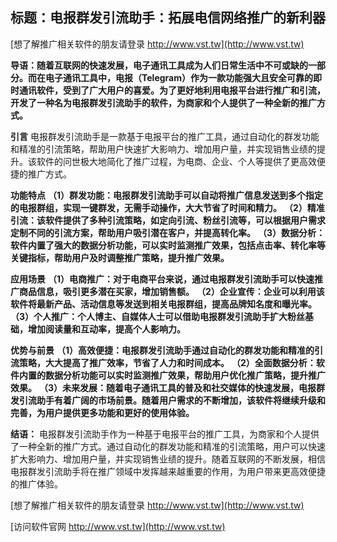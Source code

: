 ## **标题：电报群发引流助手：拓展电信网络推广的新利器**

[想了解推广相关软件的朋友请登录 http://www.vst.tw](http://www.vst.tw)

**导语：随着互联网的快速发展，电子通讯工具成为人们日常生活中不可或缺的一部分。而在电子通讯工具中，电报（Telegram）作为一款功能强大且安全可靠的即时通讯软件，受到了广大用户的喜爱。为了更好地利用电报平台进行推广和引流，开发了一种名为电报群发引流助手的软件，为商家和个人提供了一种全新的推广方式。**

**引言**
电报群发引流助手是一款基于电报平台的推广工具，通过自动化的群发功能和精准的引流策略，帮助用户快速扩大影响力、增加用户量，并实现销售业绩的提升。该软件的问世极大地简化了推广过程，为电商、企业、个人等提供了更高效便捷的推广方式。

**功能特点**
**（1）群发功能：电报群发引流助手可以自动将推广信息发送到多个指定的电报群组，实现一键群发，无需手动操作，大大节省了时间和精力。**
**（2）精准引流：该软件提供了多种引流策略，如定向引流、粉丝引流等，可以根据用户需求定制不同的引流方案，帮助用户吸引潜在客户，并提高转化率。**
**（3）数据分析：软件内置了强大的数据分析功能，可以实时监测推广效果，包括点击率、转化率等关键指标，帮助用户及时调整推广策略，提升推广效果。**

**应用场景**
**（1）电商推广：对于电商平台来说，通过电报群发引流助手可以快速推广商品信息，吸引更多潜在买家，增加销售额。**
**（2）企业宣传：企业可以利用该软件将最新产品、活动信息等发送到相关电报群组，提高品牌知名度和曝光率。**
**（3）个人推广：个人博主、自媒体人士可以借助电报群发引流助手扩大粉丝基础，增加阅读量和互动率，提高个人影响力。**

**优势与前景**
**（1）高效便捷：电报群发引流助手通过自动化的群发功能和精准的引流策略，大大提高了推广效率，节省了人力和时间成本。**
**（2）全面数据分析：软件内置的数据分析功能可以实时监测推广效果，帮助用户优化推广策略，提升推广效果。**
**（3）未来发展：随着电子通讯工具的普及和社交媒体的快速发展，电报群发引流助手有着广阔的市场前景。随着用户需求的不断增加，该软件将继续升级和完善，为用户提供更多功能和更好的使用体验。**

**结语：**
电报群发引流助手作为一种基于电报平台的推广工具，为商家和个人提供了一种全新的推广方式。通过自动化的群发功能和精准的引流策略，用户可以快速扩大影响力、增加用户量，并实现销售业绩的提升。随着互联网的不断发展，相信电报群发引流助手将在推广领域中发挥越来越重要的作用，为用户带来更高效便捷的推广体验。

[想了解推广相关软件的朋友请登录 http://www.vst.tw](http://www.vst.tw)


[访问软件官网 http://www.vst.tw](http://www.vst.tw)
